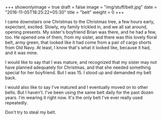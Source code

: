 +++
showonlyimage = true
draft = false
image = "img/stuff/belt.jpg"
date = "2016-11-05T18:25:22+05:30"
title = "belt"
weight = 0
+++

I came downstairs one Christmas to the Christmas tree, a few hours early, expectant, excited. Slowly, my family trickled in, and we all sat around, opening presents. My sister's boyfriend Brian was there, and he had a few, too. He opened one of them, from my sister, and there was this lovely floral belt, army green, that looked like it had come from a pair of cargo shorts from Old Navy. At least, I know that's what it looked like, because it had, and it was mine.

I would like to say that I was mature, and recognized that my sister may not have planned adequately for Christmas, and that she needed something special for her boyfriend. But I was 15. I stood up and demanded my belt back.

I would also like to say I've matured and I eventually moved on to other belts. But I haven't. I've been using the same belt daily for the past dozen years. I'm wearing it right now. It's the only belt I've ever really used repeatedly.

Don't try to steal my belt.
